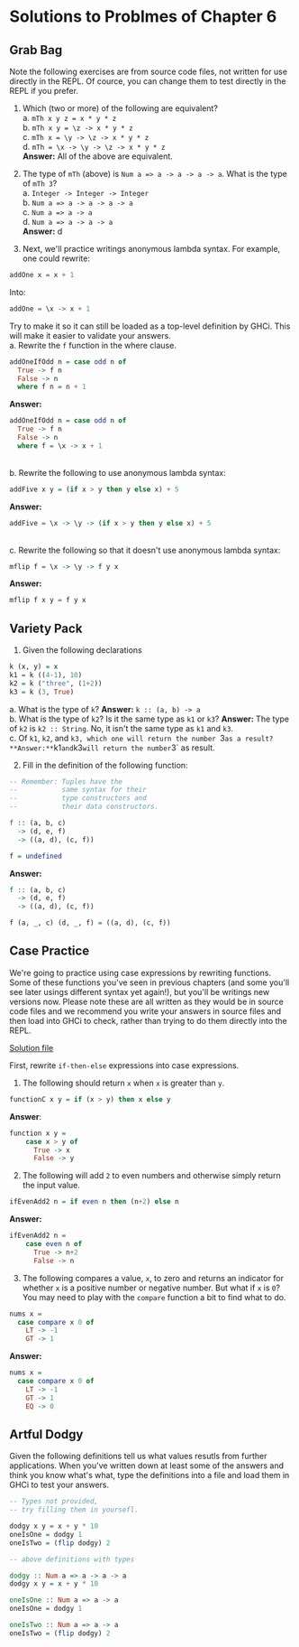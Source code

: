 # Solutions to Problmes of Chapter 6

## Grab Bag

Note the following exercises are from source code files, not written for use directly in the REPL. Of cource, you can change them to test directly in the REPL if you prefer.

1. Which (two or more) of the following are equivalent?
   <br>a. `mTh x y z = x * y * z`
   <br>b. `mTh x y = \z -> x * y * z`
   <br>c. `mTh x = \y -> \z -> x * y * z`
   <br>d. `mTh = \x -> \y -> \z -> x * y * z`
   <br>**Answer:** All of the above are equivalent.

2. The type of `mTh` (above) is `Num a => a -> a -> a -> a`. What is the type of `mTh 3`?
   <br>a. `Integer -> Integer -> Integer`
   <br>b. `Num a => a -> a -> a -> a`
   <br>c. `Num a => a -> a`
   <br>d. `Num a => a -> a -> a`
   <br>**Answer:** d
3. Next, we'll practice writings anonymous lambda syntax. For example, one could rewrite:

```haskell
addOne x = x + 1
```

Into:

```haskell
addOne = \x -> x + 1
```

Try to make it so it can still be loaded as a top-level definition by GHCi. This will make it easier to validate your answers.
<br> a. Rewrite the `f` function in the where clause.

```haskell
addOneIfOdd n = case odd n of
  True -> f n
  False -> n
  where f n = n + 1
```

**Answer:**

```haskell
addOneIfOdd n = case odd n of
  True -> f n
  False -> n
  where f = \x -> x + 1
```

<br>b. Rewrite the following to use anonymous lambda syntax:

```haskell
addFive x y = (if x > y then y else x) + 5
```

**Answer:**

```haskell
addFive = \x -> \y -> (if x > y then y else x) + 5
```

<br>c. Rewrite the following so that it doesn't use anonymous lambda syntax:

```haskell
mflip f = \x -> \y -> f y x
```

**Answer:**

```haskell
mflip f x y = f y x
```

## Variety Pack

1. Given the following declarations

```haskell
k (x, y) = x
k1 = k ((4-1), 10)
k2 = k ("three", (1+2))
k3 = k (3, True)
```

a. What is the type of `k`? **Answer:** `k :: (a, b) -> a`
<br>b. What is the type of `k2`? Is it the same type as `k1` or `k3`? **Answer:** The type of `k2` is `k2 :: String`. No, it isn't the same type as `k1` and `k3`.
<br>c. Of `k1`, `k2`, and `k3, which one will return the number `3`as a result? **Answer:**`k1`and`k3`will return the number`3` as result.

2. Fill in the definition of the following function:

```haskell
-- Remember: Tuples have the
--           same syntax for their
--           type constructors and
--           their data constructors.

f :: (a, b, c)
  -> (d, e, f)
  -> ((a, d), (c, f))

f = undefined
```

**Answer:**

```haskell
f :: (a, b, c)
  -> (d, e, f)
  -> ((a, d), (c, f))

f (a, _, c) (d, _, f) = ((a, d), (c, f))
```

## Case Practice

We're going to practice using case expressions by rewriting functions. Some of these functions you've seen in previous chapters (and some you'll see later usings different syntax yet again!), but you'll be writings new versions now. Please note these are all written as they would be in source code files and we recommend you write your answers in source files and then load into GHCi to check, rather than trying to do them directly into the REPL.

[Solution file](./exercise.files/casePractice.hs)

First, rewrite `if-then-else` expressions into case expressions.

1. The following should return `x` when `x` is greater than `y`.

```haskell
functionC x y = if (x > y) then x else y
```

**Answer**:

```haskell
function x y =
    case x > y of
      True -> x
      False -> y
```

2. The following will add `2` to even numbers and otherwise simply return the input value.

```haskell
ifEvenAdd2 n = if even n then (n+2) else n
```

**Answer:**

```haskell
ifEvenAdd2 n =
    case even n of
      True -> n+2
      False -> n
```

3. The following compares a value, `x`, to zero and returns an indicator for whether `x` is a positive number or negative number. But what if `x` is `0`? You may need to play with the `compare` function a bit to find what to do.

```haskell
nums x =
  case compare x 0 of
    LT -> -1
    GT -> 1
```

**Answer:**

```haskell
nums x =
  case compare x 0 of
    LT -> -1
    GT -> 1
    EQ -> 0
```

## Artful Dodgy

Given the following definitions tell us what values resutls from further applications. When you've written down at least some of the answers and think you know what's what, type the definitions into a file and load them in GHCi to test your answers.

```haskell
-- Types not provided,
-- try filling them in yoursefl.

dodgy x y = x + y * 10
oneIsOne = dodgy 1
oneIsTwo = (flip dodgy) 2
```

```haskell
-- above definitions with types

dodgy :: Num a => a -> a -> a
dodgy x y = x + y * 10

oneIsOne :: Num a => a -> a
oneIsOne = dodgy 1

oneIsTwo :: Num a => a -> a
oneIsTwo = (flip dodgy) 2
```
